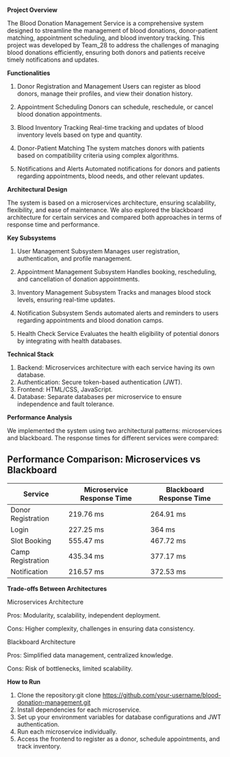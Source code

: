 **Project Overview**

The Blood Donation Management Service is a comprehensive system designed to streamline the management of blood donations, donor-patient matching, appointment scheduling, and blood inventory tracking. This project was developed by Team_28 to address the challenges of managing blood donations efficiently, ensuring both donors and patients receive timely notifications and updates.

**Functionalities**

1) Donor Registration and Management
Users can register as blood donors, manage their profiles, and view their donation history.

2) Appointment Scheduling
Donors can schedule, reschedule, or cancel blood donation appointments.

3) Blood Inventory Tracking
Real-time tracking and updates of blood inventory levels based on type and quantity.

4) Donor-Patient Matching
The system matches donors with patients based on compatibility criteria using complex algorithms.

5) Notifications and Alerts
Automated notifications for donors and patients regarding appointments, blood needs, and other relevant updates.

**Architectural Design**

The system is based on a microservices architecture, ensuring scalability, flexibility, and ease of maintenance. We also explored the blackboard architecture for certain services and compared both approaches in terms of response time and performance.

**Key Subsystems**

1) User Management Subsystem
Manages user registration, authentication, and profile management.

2) Appointment Management Subsystem
Handles booking, rescheduling, and cancellation of donation appointments.

3) Inventory Management Subsystem
Tracks and manages blood stock levels, ensuring real-time updates.

4) Notification Subsystem
Sends automated alerts and reminders to users regarding appointments and blood donation camps.

5) Health Check Service
Evaluates the health eligibility of potential donors by integrating with health databases.

**Technical Stack**

1) Backend: Microservices architecture with each service having its own database.
2) Authentication: Secure token-based authentication (JWT).
3) Frontend: HTML/CSS, JavaScript.
4) Database: Separate databases per microservice to ensure independence and fault tolerance.

**Performance Analysis**

We implemented the system using two architectural patterns: microservices and blackboard. The response times for different services were compared:

## Performance Comparison: Microservices vs Blackboard

| **Service**            | **Microservice Response Time** | **Blackboard Response Time** |
|------------------------|-------------------------------|------------------------------|
| Donor Registration      | 219.76 ms                     | 264.91 ms                    |
| Login                  | 227.25 ms                     | 364 ms                       |
| Slot Booking           | 555.47 ms                     | 467.72 ms                    |
| Camp Registration      | 435.34 ms                     | 377.17 ms                    |
| Notification           | 216.57 ms                     | 372.53 ms                    |

**Trade-offs Between Architectures**

Microservices Architecture

Pros: Modularity, scalability, independent deployment.

Cons: Higher complexity, challenges in ensuring data consistency.

Blackboard Architecture

Pros: Simplified data management, centralized knowledge.

Cons: Risk of bottlenecks, limited scalability.

**How to Run**

1) Clone the repository:git clone https://github.com/your-username/blood-donation-management.git
2) Install dependencies for each microservice.
3) Set up your environment variables for database configurations and JWT authentication.
4) Run each microservice individually.
5) Access the frontend to register as a donor, schedule appointments, and track inventory.
